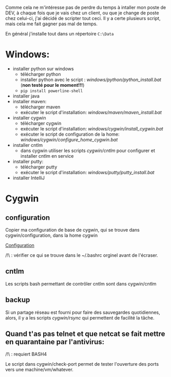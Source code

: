 Comme cela ne m'intéresse pas de perdre du temps à intaller mon poste de DEV,
à chaque fois que je vais chez un client, ou que je change de poste chez celui-ci,
j'ai décidé de scripter tout ceci. Il y a certe plusieurs script, mais cela me fait gagner pas
mal de temps.

En général j'installe tout dans un répertoire `C:\Data`


# Windows:

* installer python sur windows
  * télécharger python
  * installer python avec le script : *windows/python/python_install.bat* (**non testé pour le moment!!!**)
  * `pip install powerline-shell`
* installer java
* installer maven: 
  * télécharger maven
  * exécuter le script d'installation: *windows/maven/maven_install.bat*
* installer cygwin
  * télécharger cygwin
  * exécuter le script d'installation: *windows/cygwin/install_cygwin.bat*
  * exécuter le script de configuration de la home: *windows/cygwin/configure_home_cygwin.bat*
* installer cntlm
  * dans cygwin utiliser les scripts *cygwin/cntlm* pour configurer et installer cntlm en service 
* installer putty:
  * télécharger putty
  * exécuter le script d'installation: *windows/putty/putty_install.bat*
* installer IntelliJ

# Cygwin

## configuration
Copier ma configuration de base de cygwin, qui se trouve dans cygwin/configuration, dans la home cygwin

[Configuration](cygwin/configuration/README.md)

/!\ : vérifier ce qui se trouve dans le ~/.bashrc orginel avant de l'écraser.

## cntlm
Les scripts bash permettant de contrôler cntlm sont dans cygwin/cntlm

## backup

Si un partage réseau est fourni pour faire des sauvegardes quotidiennes, alors, il y a les scripts *cygwin/rsync* qui permettent
de facilité la tâche.  

## Quand t'as pas telnet et que netcat se fait mettre en quarantaine par l'antivirus:

/!\ : requiert BASH4 

Le script dans cygwin/check-port permet de tester l'ouverture des ports vers une machine/vm/whatever.
